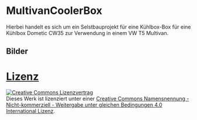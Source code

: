 # MultivanCoolerBox

Hierbei handelt es sich um ein Selstbauprojekt für eine Kühlbox-Box für eine Kühlbox Dometic CW35 zur Verwendung in einem VW T5 Multivan.

## Bilder



# [Lizenz](Licence.md)

<a rel="license" href="http://creativecommons.org/licenses/by-nc-sa/4.0/"><img alt="Creative Commons Lizenzvertrag" style="border-width:0" src="https://i.creativecommons.org/l/by-nc-sa/4.0/88x31.png" /></a><br />Dieses Werk ist lizenziert unter einer <a rel="license" href="http://creativecommons.org/licenses/by-nc-sa/4.0/">Creative Commons Namensnennung - Nicht-kommerziell - Weitergabe unter gleichen Bedingungen 4.0 International Lizenz</a>.